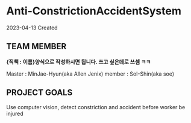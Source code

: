 # Anti-ConstrictionAccidentSystem

2023-04-13 Created

## TEAM MEMBER
**{직책 : 이름}양식으로 작성하시면 됩니다. 쓰고 싶은데로 쓰셈 ㅋㅋ**

Master : MinJae-Hyun(aka Allen Jenix)
member : SoI-Shin(aka soe)


## PROJECT GOALS
Use computer vision, detect constriction and  accident before worker be injured
